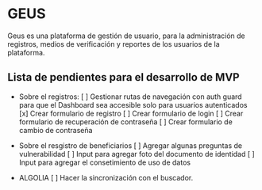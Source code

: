 # GEUS

Geus es una plataforma de gestión de usuario, para la administración de registros, medios de verificación y reportes de los usuarios de la plataforma.

## Lista de pendientes para el desarrollo de MVP

- Sobre el registros:
  [ ] Gestionar rutas de navegación con auth guard para que el Dashboard sea accesible solo para usuarios autenticados
  [x] Crear formulario de registro
  [ ] Crear formulario de login
  [ ] Crear formulario de recuperación de contraseña
  [ ] Crear formulario de cambio de contraseña

- Sobre el resgistro de beneficiarios
  [ ] Agregar algunas preguntas de vulnerabilidad
  [ ] Input para agregar foto del documento de identidad
  [ ] Input para agregar el consetimiento de uso de datos

- ALGOLIA
  [ ] Hacer la sincronización con el buscador.
